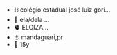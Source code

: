 

- ⛓️ colégio estadual josé luiz gori...
- 💙 ela/dela ...
- 🫀 ELOIZA...
- ⚓ mandaguari,pr
- 🖤 15y
  
